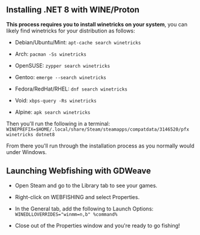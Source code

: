 ## Installing .NET 8 with WINE/Proton

**This process requires you to install winetricks on your system**, you can likely find winetricks for your distribution as follows:
    
- Debian/Ubuntu/Mint: `apt-cache search winetricks`

- Arch: `pacman -Ss winetricks`

- OpenSUSE: `zypper search winetricks`

- Gentoo: `emerge --search winetricks`

- Fedora/RedHat/RHEL: `dnf search winetricks`

- Void: `xbps-query -Rs winetricks`

- Alpine: `apk search winetricks`

Then you'll run the following in a terminal: `WINEPREFIX=$HOME/.local/share/Steam/steamapps/compatdata/3146520/pfx winetricks dotnet8`

From there you'll run through the installation process as you normally would under Windows.

## Launching Webfishing with GDWeave

- Open Steam and go to the Library tab to see your games.

- Right-click on WEBFISHING and select Properties.

- In the General tab, add the following to Launch Options: `WINEDLLOVERRIDES="winmm=n,b" %command%`

- Close out of the Properties window and you're ready to go fishing!
